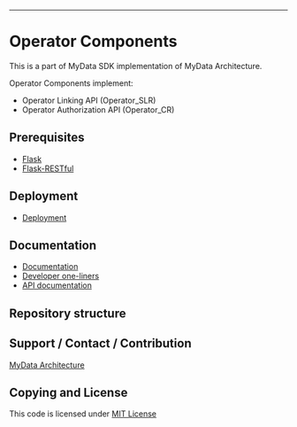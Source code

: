 ---

# Operator Components
This is a part of MyData SDK implementation of MyData Architecture.

Operator Components implement:

- Operator Linking API (Operator_SLR)
- Operator Authorization API (Operator_CR)

## Prerequisites
- [Flask](http://flask.pocoo.org/)
- [Flask-RESTful](http://flask-restful.readthedocs.io)


## Deployment

- [ Deployment](doc/deployment.md)

## Documentation
- [ Documentation ](doc/)
- [ Developer one-liners ](doc/developer_oneliners.md)
- [ API documentation ](doc/api/)

## Repository structure

## Support / Contact / Contribution
[MyData Architecture](https://github.com/HIIT/mydata-stack)

## Copying and License
This code is licensed under [MIT License](LICENSE)